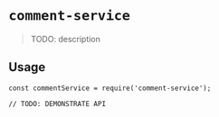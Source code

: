 # `comment-service`

> TODO: description

## Usage

```
const commentService = require('comment-service');

// TODO: DEMONSTRATE API
```
